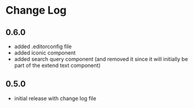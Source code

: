 # Change Log

## 0.6.0

- added .editorconfig file
- added iconic component
- added search query component (and removed it since it will initially be part of the extend text component)

## 0.5.0

- initial release with change log file
